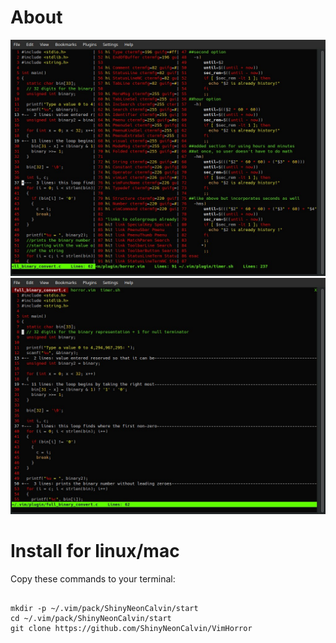 # About

![horror-split](horror-split.jpg)
![horror-tabs](horror-tabs.jpg)

# Install for linux/mac

Copy these commands to your terminal:

<pre><code>
mkdir -p ~/.vim/pack/ShinyNeonCalvin/start
cd ~/.vim/pack/ShinyNeonCalvin/start
git clone https://github.com/ShinyNeonCalvin/VimHorror
</pre></code>
